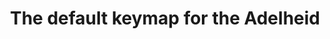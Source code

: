 ---
layout: layouts/keymapdb_entry.njk
OS: []
keymapAuthor: floookay
firmware: QMK
hasHomeRowMods: False
hasLetterOnThumb: False
keymapImage: https://gist.githubusercontent.com/floookay/7bf6511a8d84804d32de4d7bbe3bd0fb/raw/dffd622a762463f341466ffecefad3b31ad3ee4f/layout.png
imageDate: idk
keyCount: 82
keyboard: Adelheid
baseLayouts: ["QWERTY"]
languages: ['English']
layerCount: 2
title: "The default keymap for the Adelheid"
isSplit: False
stagger: row
summary: 
keymapUrl: https://github.com/floookay/qmk_firmware/tree/master/keyboards/adelheid/keymaps/floookay
writeup: https://github.com/floookay/qmk_firmware/tree/master/keyboards/adelheid/keymaps/floookay/readme.md
---